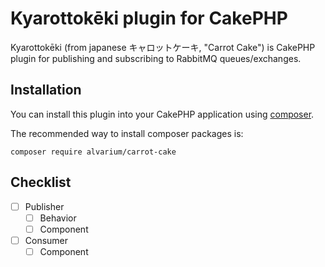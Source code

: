 # Kyarottokēki plugin for CakePHP

Kyarottokēki (from japanese キャロットケーキ, "Carrot Cake") is CakePHP plugin for publishing and subscribing to RabbitMQ queues/exchanges.

## Installation

You can install this plugin into your CakePHP application using [composer](https://getcomposer.org).

The recommended way to install composer packages is:

```
composer require alvarium/carrot-cake
```

## Checklist

- [ ] Publisher
  + [ ] Behavior
  + [ ] Component
- [ ] Consumer
  + [ ] Component
